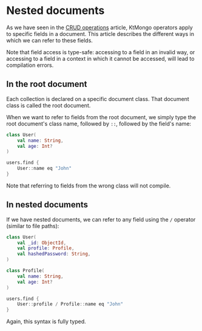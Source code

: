 # Nested documents

As we have seen in the [CRUD operations](crud.md) article, KtMongo operators apply to specific fields in a document. This article describes the different ways in which we can refer to these fields.

Note that field access is type-safe: accessing to a field in an invalid way, or accessing to a field in a context in which it cannot be accessed, will lead to compilation errors.

## In the root document

Each collection is declared on a specific document class. That document class is called the root document.

When we want to refer to fields from the root document, we simply type the root document's class name, followed by `::`, followed by the field's name:

```kotlin hl_lines="7"
class User(
	val name: String,
	val age: Int?
)

users.find {
	User::name eq "John"
}
```

Note that referring to fields from the wrong class will not compile.

## In nested documents

If we have nested documents, we can refer to any field using the `/` operator (similar to file paths):
```kotlin hl_lines="13"
class User(
	val _id: ObjectId,
	val profile: Profile,
	val hashedPassword: String,
)

class Profile(
	val name: String,
	val age: Int?
)

users.find {
	User::profile / Profile::name eq "John"
}
```

Again, this syntax is fully typed.

